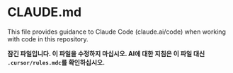 # CLAUDE.md

This file provides guidance to Claude Code (claude.ai/code) when working with code in this repository.

**잠긴 파일입니다. 이 파일을 수정하지 마십시오. AI에 대한 지침은 이 파일 대신 `.cursor/rules.mdc`를 확인하십시오.**